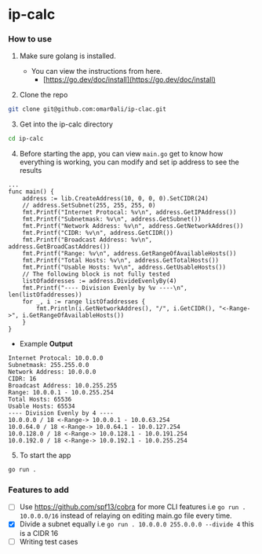 # ip-calc

### How to use

1. Make sure golang is installed.

    - You can view the instructions from here.
        - [https://go.dev/doc/install](https://go.dev/doc/install)

2. Clone the repo

```bash
git clone git@github.com:omar0ali/ip-clac.git
```

3. Get into the ip-calc directory

```bash
cd ip-calc
```

4. Before starting the app, you can view `main.go` get to know how everything is working, you can modify and set ip address to see the results

```golang
...
func main() {
	address := lib.CreateAddress(10, 0, 0, 0).SetCIDR(24)
	// address.SetSubnet(255, 255, 255, 0)
	fmt.Printf("Internet Protocal: %v\n", address.GetIPAddress())
	fmt.Printf("Subnetmask: %v\n", address.GetSubnet())
	fmt.Printf("Network Address: %v\n", address.GetNetworkAddres())
	fmt.Printf("CIDR: %v\n", address.GetCIDR())
	fmt.Printf("Broadcast Address: %v\n", address.GetBroadCastAddres())
	fmt.Printf("Range: %v\n", address.GetRangeOfAvailableHosts())
	fmt.Printf("Total Hosts: %v\n", address.GetTotalHosts())
	fmt.Printf("Usable Hosts: %v\n", address.GetUsableHosts())
    // The following block is not fully tested
    listOfaddresses := address.DivideEvenlyBy(4)
    fmt.Printf("---- Division Evenly by %v ----\n", len(listOfaddresses))
	for _, i := range listOfaddresses {
		fmt.Println(i.GetNetworkAddres(), "/", i.GetCIDR(), "<-Range->", i.GetRangeOfAvailableHosts())
	}
}
```

-   Example **Output**

```
Internet Protocal: 10.0.0.0
Subnetmask: 255.255.0.0
Network Address: 10.0.0.0
CIDR: 16
Broadcast Address: 10.0.255.255
Range: 10.0.0.1 - 10.0.255.254
Total Hosts: 65536
Usable Hosts: 65534
---- Division Evenly by 4 ----
10.0.0.0 / 18 <-Range-> 10.0.0.1 - 10.0.63.254
10.0.64.0 / 18 <-Range-> 10.0.64.1 - 10.0.127.254
10.0.128.0 / 18 <-Range-> 10.0.128.1 - 10.0.191.254
10.0.192.0 / 18 <-Range-> 10.0.192.1 - 10.0.255.254
```

5. To start the app

```bash
go run .
```

### Features to add

-   [ ] Use https://github.com/spf13/cobra for more CLI features i.e `go run . 10.0.0.0/16` instead of relaying on editing main.go file every time.
-   [x] Divide a subnet equally i.e `go run . 10.0.0.0 255.0.0.0 --divide 4` this is a CIDR 16
-   [ ] Writing test cases

